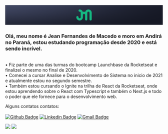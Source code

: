 <img src="./assets/banner.png" />

### Olá, meu nome é Jean Fernandes de Macedo e moro em Andirá no Paraná, estou estudando programação desde 2020 e está sendo incrível.
<br />
• Fiz parte de uma das turmas do bootcamp Launchbase da Rocketseat e finalizei o mesmo no final de 2020. <br />
• Comecei a cursar Analise e Desenvolvimento de Sistema no inicio de 2021 e atualmente estou no segundo semestre. <br />
• Também estou cursando o Ignite na trilha de React da Rocketseat, onde estou aprendendo sobre o React com Typescript e também o Next.js e todo o poder que ele fornece para o desenvolvimento web.

Alguns contatos contatos:<br /><br />
[![Github Badge](https://img.shields.io/badge/-jfmacedo91-%23181717?logo=github)](https://github.com/jfmacedo91)
[![Linkedin Badge](https://img.shields.io/badge/-Jean%20Fernandes%20de%20Macedo-%230A66C2?logo=linkedin)](https://www.linkedin.com/in/jfmacedo91/) 
[![Gmail Badge](https://img.shields.io/badge/-jfmacedo91%40gmail.com-DDDDDD?logo=gmail)](mailto:jfmacedo91@gmail.com)

<a href="#"><img src="https://github-readme-stats.vercel.app/api?username=jfmacedo91&show_icons=true&count_private=true&theme=material-palenight" height="160"></a>
<a href="#"><img src="https://github-readme-stats.vercel.app/api/top-langs/?username=jfmacedo91&layout=compact&theme=material-palenight" height="160"></a>